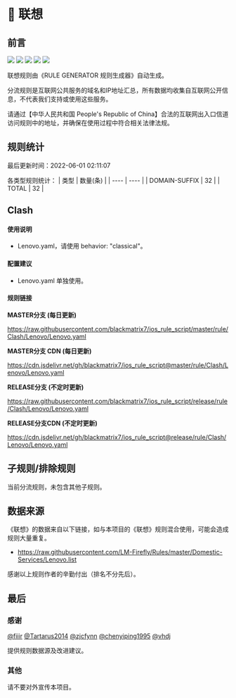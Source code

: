 # 🧸 联想

## 前言

![](https://shields.io/badge/-移除重复规则-ff69b4) ![](https://shields.io/badge/-DOMAIN与DOMAIN--SUFFIX合并-green) ![](https://shields.io/badge/-DOMAIN--SUFFIX间合并-critical) ![](https://shields.io/badge/-DOMAIN--SUFFIX与DOMAIN--KEYWORD合并-blue) ![](https://shields.io/badge/-IP--CIDR(6)合并-blueviolet) 

联想规则由《RULE GENERATOR 规则生成器》自动生成。

分流规则是互联网公共服务的域名和IP地址汇总，所有数据均收集自互联网公开信息，不代表我们支持或使用这些服务。

请通过【中华人民共和国 People's Republic of China】合法的互联网出入口信道访问规则中的地址，并确保在使用过程中符合相关法律法规。

## 规则统计

最后更新时间：2022-06-01 02:11:07

各类型规则统计：
| 类型 | 数量(条)  | 
| ---- | ----  |
| DOMAIN-SUFFIX | 32  | 
| TOTAL | 32  | 


## Clash 

#### 使用说明
- Lenovo.yaml，请使用 behavior: "classical"。

#### 配置建议
- Lenovo.yaml 单独使用。

#### 规则链接
**MASTER分支 (每日更新)**

https://raw.githubusercontent.com/blackmatrix7/ios_rule_script/master/rule/Clash/Lenovo/Lenovo.yaml

**MASTER分支 CDN (每日更新)**

https://cdn.jsdelivr.net/gh/blackmatrix7/ios_rule_script@master/rule/Clash/Lenovo/Lenovo.yaml

**RELEASE分支 (不定时更新)**

https://raw.githubusercontent.com/blackmatrix7/ios_rule_script/release/rule/Clash/Lenovo/Lenovo.yaml

**RELEASE分支CDN (不定时更新)**

https://cdn.jsdelivr.net/gh/blackmatrix7/ios_rule_script@release/rule/Clash/Lenovo/Lenovo.yaml

## 子规则/排除规则


当前分流规则，未包含其他子规则。

## 数据来源

《联想》的数据来自以下链接，如与本项目的《联想》规则混合使用，可能会造成规则大量重复。

- https://raw.githubusercontent.com/LM-Firefly/Rules/master/Domestic-Services/Lenovo.list


感谢以上规则作者的辛勤付出（排名不分先后）。

## 最后

### 感谢

[@fiiir](https://github.com/fiiir) [@Tartarus2014](https://github.com/Tartarus2014) [@zjcfynn](https://github.com/zjcfynn) [@chenyiping1995](https://github.com/chenyiping1995) [@vhdj](https://github.com/vhdj)

提供规则数据源及改进建议。

### 其他

请不要对外宣传本项目。